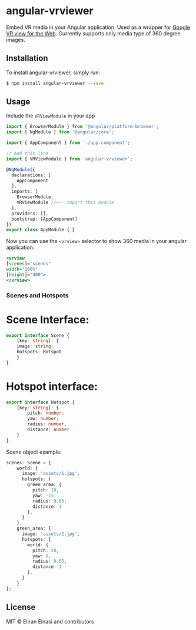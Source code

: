 # angular-vrviewer
Embed VR media in your Angular application. Used as a wrapper for [Google VR view for the Web](https://github.com/googlevr/vrview).
Currently supports only media type of 360 degree images.

## Installation

To install angular-vrviewer, simply run:

```bash
$ npm install angular-vrviewer --save
```

## Usage

Include the `VRViewModule` in your app

```typescript
import { BrowserModule } from '@angular/platform-browser';
import { NgModule } from '@angular/core';

import { AppComponent } from './app.component';

// Add this line
import { VRViewModule } from 'angular-vrviewer';

@NgModule({
  declarations: [
    AppComponent
  ],
  imports: [
    BrowserModule,
    VRViewModule //<-- import this module
  ],
  providers: [],
  bootstrap: [AppComponent]
})
export class AppModule { }
```
Now you can use the `<vrview>` selector to show 360 media in your angular application.

```xml
<vrview
[scenes]="scenes"
width="100%"
[height]="400">
</vrview>
```

### Scenes and Hotspots
# Scene Interface:
```typescript
export interface Scene {
	[key: string]: {
	image: string;
	hotspots: Hotspot
	}
}
```

# Hotspot interface:
```typescript
export interface Hotspot {
	[key: string]: {
		pitch: number;
		yaw: number;
		radius: number,
		distance: number
	}
}
```

Scene object example:

```typescript
scenes: Scene = {
    world: {
      image: 'assets/1.jpg',
      hotspots: {
        green_area: {
          pitch: 10,
          yaw: -15,
          radius: 0.05,
          distance: 1
        },
      }
    },
    green_area: {
      image: 'assets/2.jpg',
      hotspots: {
        world: {
          pitch: 20,
          yaw: 0,
          radius: 0.05,
          distance: 1
        },
      }
    }
};
```


## License

MIT © Eliran Elnasi and contributors
